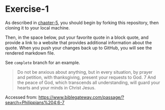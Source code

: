 # Exercise-1

As described in [chapter-5](https://info201-s17.github.io/book/introduction-to-git-and-github.html), you should begin by forking this repository, then cloning it to your local machine.

Then, in the space below, put your favorite quote in a block quote, and provide a link to a website that provides additional information about the quote. When you push your changes back up to GitHub, you will see the rendered markdown file.

See `complete` branch for an example.

> Do not be anxious about anything, but in every situation, by prayer and petition, with thanksgiving, present your requests to God. 7 And the peace of God, which transcends all understanding, will guard your hearts and your minds in Christ Jesus. 

Accessed from: https://www.biblegateway.com/passage/?search=Philippians%204:6-7